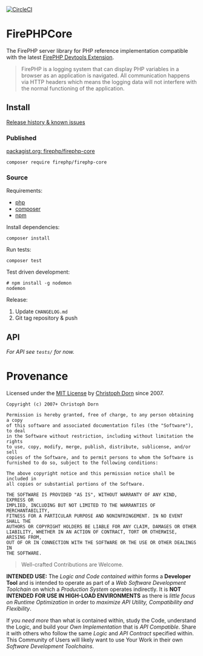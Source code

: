 [![CircleCI](https://circleci.com/gh/firephp/firephp-core.svg?style=svg)](https://circleci.com/gh/firephp/firephp-core)

FirePHPCore
===========

The FirePHP server library for PHP reference implementation compatible with the latest [FirePHP Devtools Extension](https://github.com/firephp/firephp-for-browser-devtools).

> FirePHP is a logging system that can display PHP variables in a browser as an application is navigated. All communication happens via HTTP headers which means the logging data will not interfere with the normal functioning of the application.


Install
-------

[Release history & known issues](https://github.com/firephp/firephp-core/wiki)

### Published

[packagist.org: firephp/firephp-core](https://packagist.org/packages/firephp/firephp-core)

    composer require firephp/firephp-core

### Source

Requirements:

  * [php](https://www.php.net/)
  * [composer](https://getcomposer.org/)
  * [npm](https://www.npmjs.com/get-npm)

Install dependencies:

    composer install

Run tests:

    composer test

Test driven development:

    # npm install -g nodemon
    nodemon

Release:

  1. Update `CHANGELOG.md`
  2. Git tag repository & push


API
---

*For API see `tests/` for now.*


Provenance
==========

Licensed under the [MIT License](https://opensource.org/licenses/mit-license) by [Christoph Dorn](http://christophdorn.com) since 2007.

```
Copyright (c) 2007+ Christoph Dorn

Permission is hereby granted, free of charge, to any person obtaining a copy
of this software and associated documentation files (the "Software"), to deal
in the Software without restriction, including without limitation the rights
to use, copy, modify, merge, publish, distribute, sublicense, and/or sell
copies of the Software, and to permit persons to whom the Software is
furnished to do so, subject to the following conditions:

The above copyright notice and this permission notice shall be included in
all copies or substantial portions of the Software.

THE SOFTWARE IS PROVIDED "AS IS", WITHOUT WARRANTY OF ANY KIND, EXPRESS OR
IMPLIED, INCLUDING BUT NOT LIMITED TO THE WARRANTIES OF MERCHANTABILITY,
FITNESS FOR A PARTICULAR PURPOSE AND NONINFRINGEMENT. IN NO EVENT SHALL THE
AUTHORS OR COPYRIGHT HOLDERS BE LIABLE FOR ANY CLAIM, DAMAGES OR OTHER
LIABILITY, WHETHER IN AN ACTION OF CONTRACT, TORT OR OTHERWISE, ARISING FROM,
OUT OF OR IN CONNECTION WITH THE SOFTWARE OR THE USE OR OTHER DEALINGS IN
THE SOFTWARE.
```

> Well-crafted Contributions are Welcome.

**INTENDED USE:** The *Logic and Code contained within* forms a **Developer Tool** and is intended to operate as part of a *Web Software Development Toolchain* on which a *Production System* operates indirectly. It is **NOT INTENDED FOR USE IN HIGH-LOAD ENVIRONMENTS** as there is *little focus on Runtime Optimization* in order to *maximize API Utility, Compatibility and Flexibility*.

If you *need more* than what is contained within, study the Code, understand the Logic, and build your *Own Implementation* that is *API Compatible*. Share it with others who follow the same *Logic* and *API Contract* specified within. This Community of Users will likely want to use Your Work in their own *Software Development Toolchains*.
